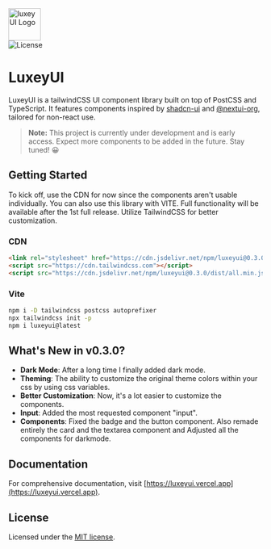 <img src="https://cdn.discordapp.com/attachments/1218908036614193213/1256598235364200542/logo.png?ex=668159cd&is=6680084d&hm=b2c47551fb582b35be7599f0c62c094af64c72194c30bd57db49f684b9e1eaf1&" alt="luxeyUI Logo" width="64"/>
<br/>
<img src="https://img.shields.io/npm/l/luxeyui?style=flat" alt="License"/>

# LuxeyUI

LuxeyUI is a tailwindCSS UI component library built on top of PostCSS and
TypeScript. It features components inspired by
[shadcn-ui](https://ui-shadcn.com) and [@nextui-org](https://nextui.org),
tailored for non-react use.

> **Note:** This project is currently under development and is early access. Expect more components
> to be added in the future. Stay tuned! 😀

## Getting Started

To kick off, use the CDN for now since the components aren't usable
individually. You can also use this library with VITE. Full functionality will be available after the 1st full release.
Utilize TailwindCSS for better customization.

### CDN 

```html 
<link rel="stylesheet" href="https://cdn.jsdelivr.net/npm/luxeyui@0.3.0/dist/all.min.css" />
<script src="https://cdn.tailwindcss.com"></script>
<script src="https://cdn.jsdelivr.net/npm/luxeyui@0.3.0/dist/all.min.js" defer></script>
```

### Vite

```bash
npm i -D tailwindcss postcss autoprefixer
npx tailwindcss init -p 
npm i luxeyui@latest
```

## What's New in v0.3.0?

- **Dark Mode**: After a long time I finally added dark mode. 
- **Theming**: The ability to customize the original theme colors within your css by using css variables. 
- **Better Customization**: Now, it's a lot easier to customize the components. 
- **Input**: Added the most requested component "input".
- **Components**: Fixed the badge and the button component. Also remade entirely the card and the textarea component and Adjusted all the components for darkmode. 

## Documentation

For comprehensive documentation, visit
[https://luxeyui.vercel.app](https://luxeyui.vercel.app).

## License

Licensed under the [MIT license](https://choosealicense.com/licenses/mit/).
